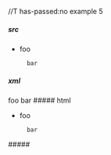 //T has-passed:no
example 5
##### src
- foo

		bar
##### xml
<?xml version="1.0" encoding="UTF-8"?>
<!DOCTYPE document SYSTEM "CommonMark.dtd">
<document xmlns="http://commonmark.org/xml/1.0">
  <list type="bullet" tight="false">
    <item>
      <paragraph>
        <text>foo</text>
      </paragraph>
      <code_block>  bar
</code_block>
    </item>
  </list>
</document>
##### html
<ul>
<li>
<p>foo</p>
<pre><code>  bar
</code></pre>
</li>
</ul>
#####
